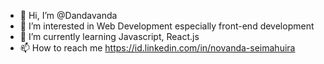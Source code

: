 - 👋 Hi, I’m @Dandavanda
- 👀 I’m interested in Web Development especially front-end development
- 🌱 I’m currently learning Javascript, React.js 
- 📫 How to reach me https://id.linkedin.com/in/novanda-seimahuira
<!---- 💞️ I’m looking to collaborate on ... --->


<!---
Dandavanda/Dandavanda is a ✨ special ✨ repository because its `README.md` (this file) appears on your GitHub profile.
You can click the Preview link to take a look at your changes.
--->
